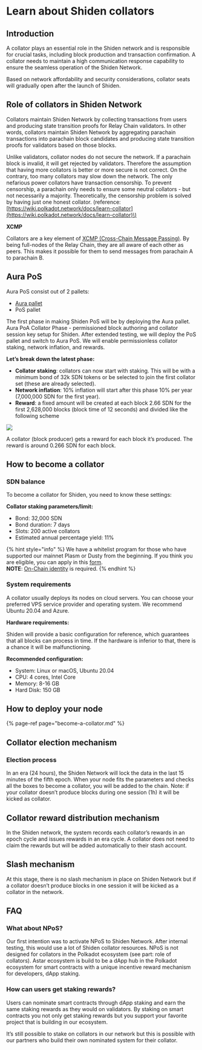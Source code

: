 # Learn about Shiden collators

## Introduction

A collator plays an essential role in the Shiden network and is responsible for crucial tasks, including block production and transaction confirmation. A collator needs to maintain a high communication response capability to ensure the seamless operation of the Shiden Network.

Based on network affordability and security considerations, collator seats will gradually open after the launch of Shiden.  


## Role of collators in Shiden Network

Collators maintain Shiden Network by collecting transactions from users and producing state transition proofs for Relay Chain validators. In other words, collators maintain Shiden Network by aggregating parachain transactions into parachain block candidates and producing state transition proofs for validators based on those blocks.   


Unlike validators, collator nodes do not secure the network. If a parachain block is invalid, it will get rejected by validators. Therefore the assumption that having more collators is better or more secure is not correct. On the contrary, too many collators may slow down the network. The only nefarious power collators have transaction censorship. To prevent censorship, a parachain only needs to ensure some neutral collators - but not necessarily a majority. Theoretically, the censorship problem is solved by having just one honest collator. \(reference: [https://wiki.polkadot.network/docs/learn-collator](https://wiki.polkadot.network/docs/learn-collator)\)  


**XCMP**

Collators are a key element of [XCMP \(Cross-Chain Message Passing\)](https://wiki.polkadot.network/docs/learn-crosschain). By being full-nodes of the Relay Chain, they are all aware of each other as peers. This makes it possible for them to send messages from parachain A to parachain B.  


## Aura PoS

Aura PoS consist out of 2 pallets:

* [Aura pallet](https://crates.parity.io/pallet_aura/index.html)
* PoS pallet

The first phase in making Shiden PoS will be by deploying the Aura pallet. Aura PoA Collator Phase - permissioned block authoring and collator session key setup for Shiden. After extended testing, we will deploy the PoS pallet and switch to Aura PoS. We will enable permissionless collator staking, network inflation, and rewards.

**Let’s break down the latest phase:**

* **Collator staking**: collators can now start with staking. This will be with a minimum bond of 32k SDN tokens or be selected to join the first collator set \(these are already selected\).
* **Network inflation**: 10% inflation will start after this phase 10% per year \(7,000,000 SDN for the first year\).
* **Reward**: a fixed amount will be created at each block 2.66 SDN for the first 2,628,000 blocks \(block time of 12 seconds\) and divided like the following scheme 

![](https://lh3.googleusercontent.com/z-BcHXcOdD9Yy7q5Q93lNsdaGo53uaLX4lVpJdapDiOUcPOjzFC5l2R9wX_meTHkTYA1RFXHBh8MAnxFfieEbvsB9DWiBkYDsvw7Y65tHk8XzUTnNqczNhrzXftAIdPAe19q6-GT)

A collator \(block producer\) gets a reward for each block it’s produced. The reward is around 0.266 SDN for each block.

## How to become a collator

### SDN balance

To become a collator for Shiden, you need to know these settings:

**Collator staking parameters/limit:**

* Bond: 32,000 SDN
* Bond duration: 7 days
* Slots: 200 active collators
* Estimated annual percentage yield: 11%

{% hint style="info" %}
We have a whitelist program for those who have supported our mainnet Plasm or Dusty from the beginning. If you think you are eligible, you can apply in this [form](https://share.hsforms.com/1b6cX8RaTS5Wr2yCeYkcUNgc2ryh).   
**NOTE**: [On-Chain identity](../../integration/on-chain-identity.md) is required.
{% endhint %}

### System requirements

A collator usually deploys its nodes on cloud servers. You can choose your preferred VPS service provider and operating system. We recommend Ubuntu 20.04 and Azure.

**Hardware requirements:**

Shiden will provide a basic configuration for reference, which guarantees that all blocks can process in time. If the hardware is inferior to that, there is a chance it will be malfunctioning.

**Recommended configuration:**

* System: Linux or macOS, Ubuntu 20.04
* CPU: 4 cores, Intel Core
* Memory: 8-16 GB
* Hard Disk: 150 GB

## How to deploy your node 

{% page-ref page="become-a-collator.md" %}

## Collator election mechanism

### Election process

In an era \(24 hours\), the Shiden Network will lock the data in the last 15 minutes of the fifth epoch. When your node fits the parameters and checks all the boxes to become a collator, you will be added to the chain. Note: if your collator doesn’t produce blocks during one session \(1h\) it will be kicked as collator.

## Collator reward distribution mechanism

In the Shiden network, the system records each collator’s rewards in an epoch cycle and issues rewards in an era cycle. A collator does not need to claim the rewards but will be added automatically to their stash account.  


## Slash mechanism

At this stage, there is no slash mechanism in place on Shiden Network but if a collator doesn’t produce blocks in one session it will be kicked as a collator in the network.

## FAQ

### What about NPoS?

Our first intention was to activate NPoS to Shiden Network. After internal testing, this would use a lot of Shiden collator resources. NPoS is not designed for collators in the Polkadot ecosystem \(see part: role of collators\). Astar ecosystem is build to be a dApp hub in the Polkadot ecosystem for smart contracts with a unique incentive reward mechanism for developers, dApp staking.   


### How can users get staking rewards?

Users can nominate smart contracts through dApp staking and earn the same staking rewards as they would on validators. By staking on smart contracts you not only get staking rewards but you support your favorite project that is building in our ecosystem. 

It’s still possible to stake on collators in our network but this is possible with our partners who build their own nominated system for their collator.

